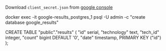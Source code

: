 Download `client_secret.json` from [google console](https://console.developers.google.com/apis/credentials?authuser=1&project=quickstart-1568145470147)

docker exec -it google-results_postgres_1 psql -U admin -c "create database google_results"

CREATE TABLE "public"."results" (
    "id" serial,
    "technology" text,
    "tech_id" integer,
    "count" bigint DEFAULT '0',
    "date" timestamp,
    PRIMARY KEY ("id")
);
